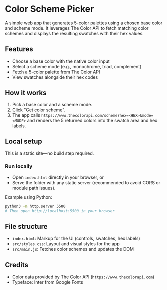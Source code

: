 # Color Scheme Picker

A simple web app that generates 5-color palettes using a chosen base color and scheme mode. It leverages The Color API to fetch matching color schemes and displays the resulting swatches with their hex values.

## Features
- Choose a base color with the native color input
- Select a scheme mode (e.g., monochrome, triad, complement)
- Fetch a 5-color palette from The Color API
- View swatches alongside their hex codes

## How it works
1. Pick a base color and a scheme mode.
2. Click "Get color scheme".
3. The app calls `https://www.thecolorapi.com/scheme?hex=<HEX>&mode=<MODE>` and renders the 5 returned colors into the swatch area and hex labels.

## Local setup
This is a static site—no build step required.

### Run locally
- Open `index.html` directly in your browser, or
- Serve the folder with any static server (recommended to avoid CORS or module path issues).

Example using Python:
```bash
python3 -m http.server 5500
# Then open http://localhost:5500 in your browser
```

## File structure
- `index.html`: Markup for the UI (controls, swatches, hex labels)
- `src/styles.css`: Layout and visual styles for the app
- `src/main.js`: Fetches color schemes and updates the DOM

## Credits
- Color data provided by The Color API (`https://www.thecolorapi.com`)
- Typeface: Inter from Google Fonts